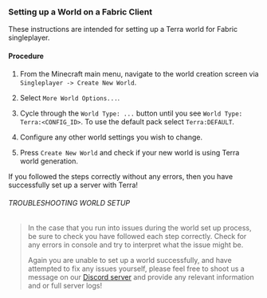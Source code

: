 ### Setting up a World on a Fabric Client

These instructions are intended for setting up a Terra world for Fabric singleplayer.

#### Procedure

1. From the Minecraft main menu, navigate to the world creation screen via `Singleplayer -> Create New World`.
   
2. Select `More World Options...`.
   
3. Cycle through the `World Type: ...` button until you see `World Type: Terra:<CONFIG_ID>`. To use the default pack select `Terra:DEFAULT`.
   
4. Configure any other world settings you wish to change.
   
5. Press `Create New World` and check if your new world is using Terra world generation.

If you followed the steps correctly without any errors, then you have successfully set up a server with Terra!

###### TROUBLESHOOTING WORLD SETUP

>In the case that you run into issues during the world set up process, be sure to check you have followed each step
>correctly. Check for any errors in console and try to interpret what the issue might be.
>
>Again you are unable to set up a world successfully, and have attempted to fix any issues yourself, please feel free to
>shoot us a message on our [Discord server](https://discord.gg/PXUEbbF) and provide any relevant information and or
>full server logs!